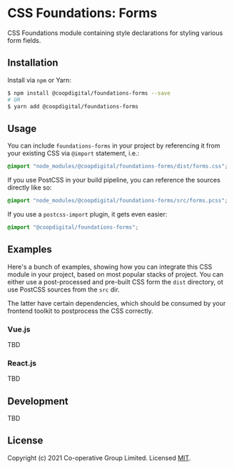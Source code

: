 # CSS Foundations: Forms
CSS Foundations module containing style declarations for styling various form fields.

## Installation
Install via `npm` or Yarn:
```bash
$ npm install @coopdigital/foundations-forms --save
# OR
$ yarn add @coopdigital/foundations-forms
```

## Usage
You can include `foundations-forms` in your project by referencing it from your existing CSS via `@import` statement, i.e.:
```css
@import "node_modules/@coopdigital/foundations-forms/dist/forms.css";
```

If you use PostCSS in your build pipeline, you can reference the sources directly like so:
```css
@import "node_modules/@coopdigital/foundations-forms/src/forms.pcss";
```

If you use a `postcss-import` plugin, it gets even easier:
```css
@import "@coopdigital/foundations-forms";
```

## Examples
Here's a bunch of examples, showing how you can integrate this CSS module in your project, based on most popular stacks of project. You can either use a post-processed and pre-built CSS form the `dist` directory, ot use PostCSS sources from the `src` dir.

The latter have certain dependencies, which should be consumed by your frontend toolkit to postprocess the CSS correctly.

### Vue.js
TBD

### React.js
TBD

## Development
TBD


## License
Copyright (c) 2021 Co-operative Group Limited.
Licensed [MIT](https://github.com/coopdigital/coop-frontend/blob/master/LICENSE).

 